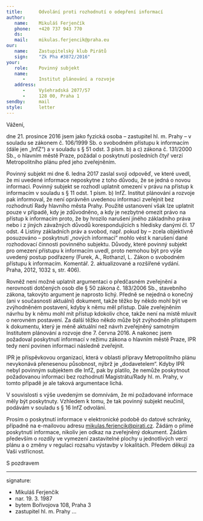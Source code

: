 ```yaml
---
title:      Odvolání proti rozhodnutí o odepření informací
author:
   name:    Mikuláš Ferjenčík
   phone:   +420 737 943 770
   ds:      
   mail:    mikulas.ferjencik@praha.eu
our:
   name:    Zastupitelský klub Pirátů
   sign:    "Zk Pha #3872/2016"
your:
   role:    Povinný subjekt
   name:    
      -     Institut plánování a rozvoje
   address:
      -     Vyšehradská 2077/57
      -     128 00, Praha 1
sendby:     mail
style:      letter
---
```


Vážení,

dne 21. prosince 2016 jsem jako fyzická osoba – zastupitel hl. m. Prahy – v souladu se zákonem č. 106/1999 Sb. o svobodném přístupu k informacím (dále jen „InfZ“) a v souladu s § 51 odst. 3 písm. b) a c) zákona č. 131/2000 Sb., o hlavním městě Praze, požádal o poskytnutí posledních čtyř verzí Metropolitního plánu před jeho zveřejněním.

Povinný subjekt mi dne 6. ledna 2017 zaslal svoji odpověď, ve které uvedl, že mi uvedené informace neposkytne z toho důvodu, že se jedná o novou informaci. Povinný subjekt se rozhodl uplatnit omezení v právu na přístup k informacím v souladu s § 11 odst. 1 písm. b) InfZ. Institut plánování a rozvoje pak informoval, že není oprávněn uvedenou informaci zveřejnit bez rozhodnutí Rady hlavního města Prahy. Použité ustanovení však lze uplatnit pouze v případě, kdy je zdůvodněno, a kdy je nezbytné omezit právo na přístup k informacím proto, že by hrozilo narušení jiného základního práva nebo i z jiných závažných důvodů korespondujících s hledisky danými čl. 17 odst. 4 Listiny základních práv a svobod, např. pokud by – zcela objektivně posuzováno – poskytnutí „no­vých informací“ mohlo vést k narušení dané rozhodovací činnosti povinného subjektu. Důvody, které povinný subjekt pro omezení přístupu k informacím uvedl, proto nemohou být pro výše uvedený postup podřazeny (Furek, A., Rothanzl, L. Zákon o svobodném přístupu k informacím. Komentář. 2. aktualizované a rozšířené vydání. Praha, 2012, 1032 s, str. 406).

Rovněž není možné uplatnit argumentaci o předčasném zveřejnění a nerovnosti dotčených osob dle § 50 zákona č. 183/2006 Sb., stavebního zákona, takovýto argument je naprosto lichý. Předně se nejedná o konečný (ani v současnosti aktuální) dokument, takže těžko by někdo mohl být ve zvýhodněném postavení, kdyby k němu měl přístup. Dále zveřejněním návrhu by k němu mohl mít přístup kdokoliv chce, takže není na místě mluvit o nerovném postavení. Za další těžko někdo může být zvýhodněn přístupem k dokumentu, který je méně aktuální než návrh zveřejněný samotným Institutem plánování a rozvoje dne 7. června 2016. A nakonec jsem požadoval poskytnutí informací v režimu zákona o hlavním městě Praze, IPR tedy není povinen informaci následně zveřejnit.

IPR je příspěvkovou organizací, která v oblasti přípravy Metropolitního plánu nevykonává přenesenou působnost, nýbrž je „dodavetelem“. Kdyby IPR nebyl povinným subjektem dle InfZ, pak by platilo, že nemůže poskytnout požadovanou informaci bez rozhodnutí Magistrátu/Rady hl. m. Prahy, v tomto případě je ale taková argumentace lichá.

V souvislosti s výše uvedeným se domnívám, že mi požadované informace měly být poskytnuty. Vzhledem k tomu, že tak povinný subjekt neučinil, podávám v souladu s § 16 InfZ odvolání. 

Prosím o poskytnutí informace v elektronické podobě do datové schránky, případně na e-mailovou adresu mikulas.ferjencik@pirati.cz. Žádám o přímé poskytnutí informace, nikoliv jen odkaz na zveřejněný dokument. Žádám především o rozdíly ve vymezení zastavitelné plochy u jednotlivých verzí plánu a o změny v regulaci rozsahu výstavby v lokalitách. Předem děkuji za Vaši vstřícnost.

S pozdravem

---
signature:
  - Mikuláš Ferjenčík
  - nar. 19. 3. 1987
  - bytem Bořivojova 108, Praha 3
  - zastupitel hl. m. Prahy
...
